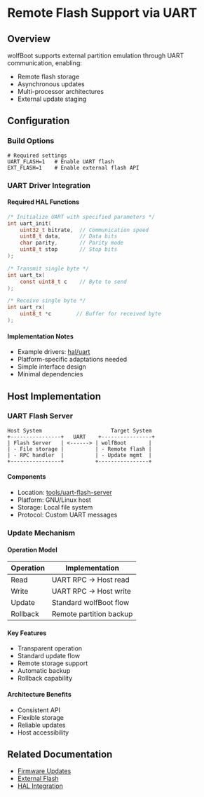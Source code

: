 # Remote Flash Support via UART

## Overview
wolfBoot supports external partition emulation through UART communication, enabling:
- Remote flash storage
- Asynchronous updates
- Multi-processor architectures
- External update staging

## Configuration

### Build Options
```make
# Required settings
UART_FLASH=1   # Enable UART flash
EXT_FLASH=1    # Enable external flash API
```

### UART Driver Integration

#### Required HAL Functions
```c
/* Initialize UART with specified parameters */
int uart_init(
    uint32_t bitrate,  // Communication speed
    uint8_t data,      // Data bits
    char parity,       // Parity mode
    uint8_t stop       // Stop bits
);

/* Transmit single byte */
int uart_tx(
    const uint8_t c    // Byte to send
);

/* Receive single byte */
int uart_rx(
    uint8_t *c        // Buffer for received byte
);
```

#### Implementation Notes
- Example drivers: [hal/uart](hal/uart)
- Platform-specific adaptations needed
- Simple interface design
- Minimal dependencies


## Host Implementation

### UART Flash Server
```
Host System                      Target System
+----------------+   UART    +----------------+
| Flash Server   | <------> | wolfBoot       |
| - File storage |          | - Remote flash |
| - RPC handler  |          | - Update mgmt  |
+----------------+          +----------------+
```

#### Components
- Location: [tools/uart-flash-server](tools/uart-flash-server)
- Platform: GNU/Linux host
- Storage: Local file system
- Protocol: Custom UART messages

### Update Mechanism

#### Operation Model
| Operation | Implementation |
|-----------|---------------|
| Read | UART RPC → Host read |
| Write | UART RPC → Host write |
| Update | Standard wolfBoot flow |
| Rollback | Remote partition backup |

#### Key Features
- Transparent operation
- Standard update flow
- Remote storage support
- Automatic backup
- Rollback capability

#### Architecture Benefits
- Consistent API
- Flexible storage
- Reliable updates
- Host accessibility

## Related Documentation
- [Firmware Updates](firmware_update.md)
- [External Flash](flash_partitions.md)
- [HAL Integration](HAL.md)




